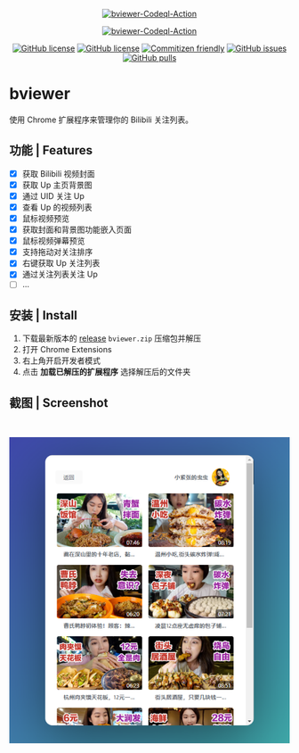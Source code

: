 <p align="center">
<a href="https://github.com/Lmmmmmm-bb/bviewer"><img alt="bviewer-Codeql-Action" src="https://socialify.git.ci/Lmmmmmm-bb/bviewer/image?description=1&theme=Light"></a>
</p>

<p align="center">
<a href="https://github.com/Lmmmmmm-bb/bviewer/actions/workflows/codeql-analysis.yml"><img alt="bviewer-Codeql-Action" src="https://github.com/Lmmmmmm-bb/bviewer/actions/workflows/codeql-analysis.yml/badge.svg"></a>
</p>

<p align="center">
<a href="https://github.com/Lmmmmmm-bb/bviewer/blob/main/LICENSE"><img alt="GitHub license" src="https://img.shields.io/github/license/Lmmmmmm-bb/bviewer"></a>
<a href="https://github.com/Lmmmmmm-bb/bviewer/releases"><img alt="GitHub license" src="https://img.shields.io/github/v/release/Lmmmmmm-bb/bviewer"></a>
<a href="http://commitizen.github.io/cz-cli/"><img alt="Commitizen friendly" src="https://img.shields.io/badge/commitizen-friendly-brightgreen.svg"></a>
<a href="https://github.com/Lmmmmmm-bb/bviewer/issues"><img alt="GitHub issues" src="https://img.shields.io/github/issues/Lmmmmmm-bb/bviewer"></a>
<a href="https://github.com/Lmmmmmm-bb/bviewer/pulls"><img alt="GitHub pulls" src="https://img.shields.io/badge/PR-Welcome-%2345A2FF"></a>
</p>

# bviewer

使用 Chrome 扩展程序来管理你的 Bilibili 关注列表。

## 功能 | Features

- [x] 获取 Bilibili 视频封面
- [x] 获取 Up 主页背景图
- [x] 通过 UID 关注 Up
- [x] 查看 Up 的视频列表
- [x] 鼠标视频预览
- [x] 获取封面和背景图功能嵌入页面
- [x] 鼠标视频弹幕预览
- [x] 支持拖动对关注排序
- [x] 右键获取 Up 关注列表
- [x] 通过关注列表关注 Up
- [ ] ...

## 安装 | Install

1. 下载最新版本的 [release](https://github.com/Lmmmmmm-bb/bviewer/releases) `bviewer.zip` 压缩包并解压
2. 打开 Chrome Extensions
3. 右上角开启开发者模式
4. 点击 **加载已解压的扩展程序** 选择解压后的文件夹

## 截图 | Screenshot

<br/>
<p align="center">
<img src='./screenshot.png' width="600" />
</p>
